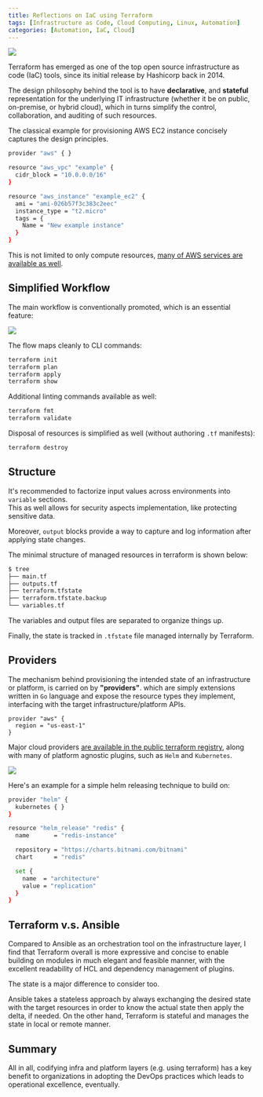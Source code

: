 ```yaml
---
title: Reflections on IaC using Terraform
tags: [Infrastructure as Code, Cloud Computing, Linux, Automation]
categories: [Automation, IaC, Cloud]
---
```


<img src="{{ site.baseurl_root }}/public/images/iac-reflections.png" class="post-image resize-md center-image" />

Terraform has emerged as one of the top open source infrastructure as code (IaC) tools, since its initial release by Hashicorp back in 2014.

The design philosophy behind the tool is to have **declarative**, and **stateful** representation for the underlying IT infrastructure (whether it be on public, on-premise, or hybrid cloud), which in turns simplify the control, collaboration, and auditing of such resources.

The classical example for provisioning AWS EC2 instance concisely captures the design principles.

<!-- post-excerpt -->

```bash
provider "aws" { }

resource "aws_vpc" "example" {
  cidr_block = "10.0.0.0/16"
}

resource "aws_instance" "example_ec2" {
  ami = "ami-026b57f3c383c2eec"
  instance_type = "t2.micro"
  tags = {
    Name = "New example instance"
  }
}
```

This is not limited to only compute resources, [many of AWS services are available as well](https://registry.terraform.io/providers/hashicorp/aws/latest/docs).

## Simplified Workflow

The main workflow is conventionally promoted, which is an essential feature:

<img src="{{ site.baseurl_root }}/public/images/terraform-diagram.png" class="post-image-2 resize-md center-image" />

The flow maps cleanly to CLI commands:

```bash
terraform init
terraform plan
terraform apply
terraform show
```

Additional linting commands available as well:

```bash
terraform fmt
terraform validate
```

Disposal of resources is simplified as well (without authoring `.tf` manifests):

```bash
terraform destroy
```

## Structure

It's recommended to factorize input values across environments into `variable` sections.
<br>
This as well allows for security aspects implementation, like protecting sensitive data.

Moreover, `output` blocks provide a way to capture and log information after applying state changes.

The minimal structure of managed resources in terraform is shown below:

```bash
$ tree
├── main.tf
├── outputs.tf
├── terraform.tfstate
├── terraform.tfstate.backup
└── variables.tf
```

The  variables and output files are separated to organize things up.

Finally, the state is tracked in `.tfstate` file  managed internally by Terraform.


## Providers

The mechanism behind provisioning the intended state of an infrastructure or platform, is carried on by **"providers"**. which are simply extensions written in `Go` language and expose the resource types they implement, interfacing with the target infrastructure/platform APIs.

```apl
provider "aws" {
  region = "us-east-1"
}
```

Major cloud providers [are available in the public terraform registry](https://registry.terraform.io), along with many of platform agnostic plugins, such as `Helm` and `Kubernetes`.

<img src="{{ site.baseurl_root }}/public/images/providers-iac.png" class="post-image-2 resize-md center-image" />


Here's an example for a simple helm releasing technique to build on:

```bash
provider "helm" {
  kubernetes { }
}

resource "helm_release" "redis" {
  name       = "redis-instance"

  repository = "https://charts.bitnami.com/bitnami"
  chart      = "redis"

  set {
    name  = "architecture"
    value = "replication"
  }
}
```


## Terraform v.s. Ansible

Compared to Ansible as an orchestration tool on the infrastructure layer, I find that Terraform overall is more expressive and concise to enable building on modules in much elegant and feasible manner, with the excellent readability of HCL and dependency management of plugins.

The state is a major difference to consider too.

Ansible takes a stateless approach by always exchanging the desired state with the target resources in order to know the actual state then apply the delta, if needed. On the other hand, Terraform is stateful and manages the state in local or remote manner.

## Summary

All in all, codifying infra and platform layers (e.g. using terraform) has a key benefit to organizations in adopting the DevOps practices which leads to operational excellence, eventually.
